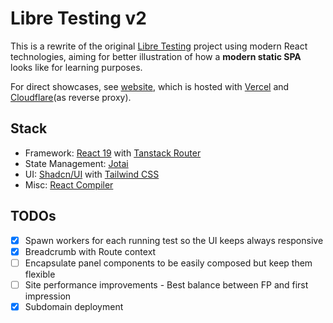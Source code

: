 # Libre Testing v2

This is a rewrite of the original [Libre Testing](https://github.com/3fuyang/libre-testing) project using modern React technologies, aiming for better illustration of how a **modern static SPA** looks like for learning purposes.

For direct showcases, see [website](https://v2.libretesting.xyz), which is hosted with [Vercel](https://vercel.com) and [Cloudflare](https://www.cloudflare.com)(as reverse proxy).

## Stack

- Framework: [React 19](https://react.dev) with [Tanstack Router](https://tanstack.com/router/latest)
- State Management: [Jotai](https://jotai.org)
- UI: [Shadcn/UI](https://ui.shadcn.com) with [Tailwind CSS](https://tailwindcss.com)
- Misc: [React Compiler](https://react.dev/learn/react-compiler)

## TODOs

- [x] Spawn workers for each running test so the UI keeps always responsive
- [x] Breadcrumb with Route context
- [ ] Encapsulate panel components to be easily composed but keep them flexible
- [ ] Site performance improvements - Best balance between FP and first impression
- [x] Subdomain deployment
